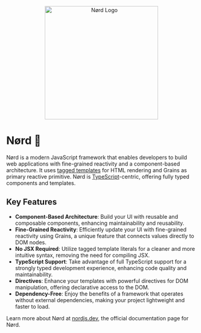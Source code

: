 <p align="center">
  <img src="https://nordjs.dev/nord-logo.png" alt="Nørd Logo" width="300" height="300">
</p>

# Nørd 🚀

Nørd is a modern JavaScript framework that enables developers to build web applications with fine-grained reactivity and a component-based architecture. It uses [tagged templates](https://developer.mozilla.org/en-US/docs/Web/JavaScript/Reference/Template_literals#tagged_templates) for HTML rendering and Grains as primary reactive primitive. Nørd is [TypeScript](https://www.typescriptlang.org/)-centric, offering fully typed components and templates.

## Key Features

-   **Component-Based Architecture**: Build your UI with reusable and composable components, enhancing maintainability and reusability.
-   **Fine-Grained Reactivity**: Efficiently update your UI with fine-grained reactivity using Grains, a unique feature that connects values directly to DOM nodes.
-   **No JSX Required**: Utilize tagged template literals for a cleaner and more intuitive syntax, removing the need for compiling JSX.
-   **TypeScript Support**: Take advantage of full TypeScript support for a strongly typed development experience, enhancing code quality and maintainability.
-   **Directives**: Enhance your templates with powerful directives for DOM manipulation, offering declarative access to the DOM.
-   **Dependency-Free**: Enjoy the benefits of a framework that operates without external dependencies, making your project lightweight and faster to load.

Learn more about Nørd at [nordjs.dev](https://nordjs.dev), the official documentation page for Nørd.

